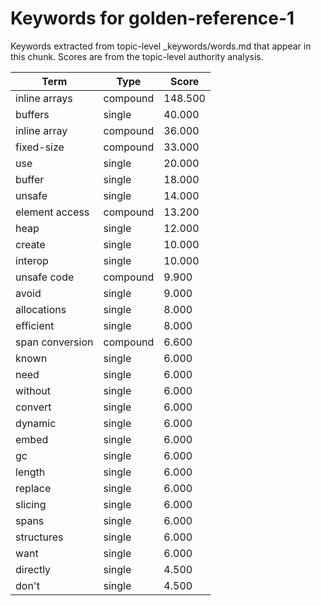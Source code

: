 # Keywords for golden-reference-1

Keywords extracted from topic-level _keywords/words.md that appear in this chunk.
Scores are from the topic-level authority analysis.

| Term | Type | Score |
|------|------|-------|
| inline arrays | compound | 148.500 |
| buffers | single | 40.000 |
| inline array | compound | 36.000 |
| fixed-size | compound | 33.000 |
| use | single | 20.000 |
| buffer | single | 18.000 |
| unsafe | single | 14.000 |
| element access | compound | 13.200 |
| heap | single | 12.000 |
| create | single | 10.000 |
| interop | single | 10.000 |
| unsafe code | compound | 9.900 |
| avoid | single | 9.000 |
| allocations | single | 8.000 |
| efficient | single | 8.000 |
| span conversion | compound | 6.600 |
| known | single | 6.000 |
| need | single | 6.000 |
| without | single | 6.000 |
| convert | single | 6.000 |
| dynamic | single | 6.000 |
| embed | single | 6.000 |
| gc | single | 6.000 |
| length | single | 6.000 |
| replace | single | 6.000 |
| slicing | single | 6.000 |
| spans | single | 6.000 |
| structures | single | 6.000 |
| want | single | 6.000 |
| directly | single | 4.500 |
| don't | single | 4.500 |
